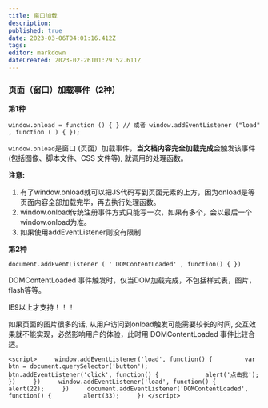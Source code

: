 ```yaml
---
title: 窗口加载
description: 
published: true
date: 2023-03-06T04:01:16.412Z
tags: 
editor: markdown
dateCreated: 2023-02-26T01:29:52.611Z
---
```


### **页面（窗口）加载事件（2种）**

**第1种**

`window.onload = function () { } // 或者 window.addEventListener ("load" , function ( ) { });`

`window.onload`是窗口 (页面）加载事件，**当文档内容完全加载完成**会触发该事件(包括图像、脚本文件、CSS 文件等), 就调用的处理函数。

**注意:**

1. 有了window.onload就可以把JS代码写到页面元素的上方，因为onload是等页面内容全部加载完毕，再去执行处理函数。
2. window.onload传统注册事件方式只能写一次，如果有多个，会以最后一个window.onload为准。
3. 如果使用addEventListener则没有限制

**第2种**

`document.addEventListener ( ' DOMContentLoaded' , function() { })`

DOMContentLoaded 事件触发时，仅当DOM加载完成，不包括样式表，图片，flash等等。

IE9以上才支持！！！

如果页面的图片很多的话, 从用户访问到onload触发可能需要较长的时间, 交互效果就不能实现，必然影响用户的体验，此时用 DOMContentLoaded 事件比较合适。

`<script>     window.addEventListener('load', function() {         var btn = document.querySelector('button');         btn.addEventListener('click', function() {             alert('点击我');         })     })     window.addEventListener('load', function() {         alert(22);     })     document.addEventListener('DOMContentLoaded', function() {         alert(33);     }) </script>`